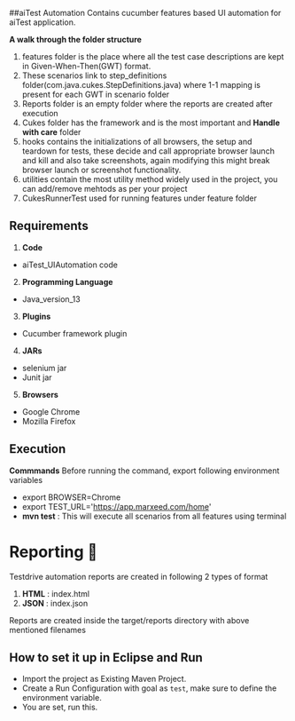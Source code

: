 ##aiTest Automation
Contains cucumber features based UI automation for aiTest application.

__A walk through the folder structure__

1. features folder is the place where all the test case descriptions are kept in Given-When-Then(GWT) format.
2. These scenarios link to step_definitions folder(com.java.cukes.StepDefinitions.java) where 1-1 mapping is present for each GWT in scenario folder
3. Reports folder is an empty folder where the reports are created after execution
4. Cukes folder has the framework and is the most important and __Handle with care__ folder
5. hooks contains the initializations of all browsers, the setup and teardown for tests, these decide and call appropriate browser launch and kill and also take screenshots, again modifying this might break browser launch or screenshot functionality.
6. utilities contain the most utility method widely used in the project, you can add/remove mehtods as per your project
7. CukesRunnerTest used for running features under feature folder

## Requirements

1. __Code__
  * aiTest_UIAutomation code
2. __Programming Language__
  * Java_version_13
3. __Plugins__
  * Cucumber framework plugin
4. __JARs__
  * selenium jar
  * Junit jar
5. __Browsers__
  * Google Chrome
  * Mozilla Firefox

## Execution

__Commmands__
Before running the command, export following environment variables
* export BROWSER=Chrome
* export TEST_URL='https://app.marxeed.com/home'
* __mvn test__ : This will execute all scenarios from all features using terminal

# Reporting :eyes:
Testdrive automation reports are created in following 2 types of format

1. __HTML__ : index.html
2. __JSON__ : index.json

Reports are created inside the target/reports directory with above mentioned filenames

## How to set it up in Eclipse and Run
- Import the project as Existing Maven Project.
- Create a Run Configuration with goal as `test`, make sure to define the environment variable.
- You are set, run this.
